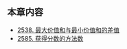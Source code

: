 ## 本章内容

- [2538. 最大价值和与最小价值和的差值](https://github.com/ITCharge/AlgoNote/tree/main/docs/solutions/2500-2599/difference-between-maximum-and-minimum-price-sum/)
- [2585. 获得分数的方法数](https://github.com/ITCharge/AlgoNote/tree/main/docs/solutions/2500-2599/number-of-ways-to-earn-points/)
